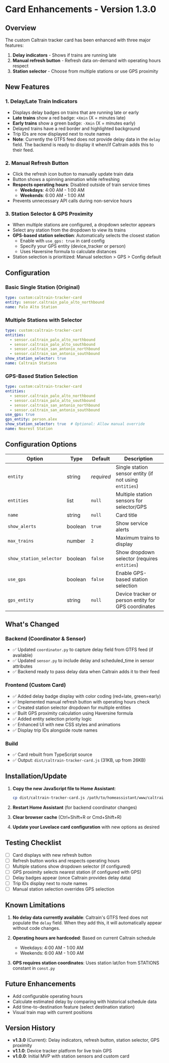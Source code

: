 # Card Enhancements - Version 1.3.0

## Overview
The custom Caltrain tracker card has been enhanced with three major features:
1. **Delay indicators** - Shows if trains are running late
2. **Manual refresh button** - Refresh data on-demand with operating hours respect
3. **Station selector** - Choose from multiple stations or use GPS proximity

## New Features

### 1. Delay/Late Train Indicators
- Displays delay badges on trains that are running late or early
- **Late trains** show a red badge: `+Xmin` (X = minutes late)
- **Early trains** show a green badge: `-Xmin` (X = minutes early)
- Delayed trains have a red border and highlighted background
- Trip IDs are now displayed next to route names
- **Note**: Currently the GTFS feed does not provide delay data in the `delay` field. The backend is ready to display it when/if Caltrain adds this to their feed.

### 2. Manual Refresh Button
- Click the refresh icon button to manually update train data
- Button shows a spinning animation while refreshing
- **Respects operating hours**: Disabled outside of train service times
  - **Weekdays**: 4:00 AM - 1:00 AM
  - **Weekends**: 6:00 AM - 1:00 AM
- Prevents unnecessary API calls during non-service hours

### 3. Station Selector & GPS Proximity
- When multiple stations are configured, a dropdown selector appears
- Select any station from the dropdown to view its trains
- **GPS-based station selection**: Automatically selects the closest station
  - Enable with `use_gps: true` in card config
  - Specify your GPS entity (device_tracker or person)
  - Uses Haversine formula to calculate distances
- Station selection is prioritized: Manual selection > GPS > Config default

## Configuration

### Basic Single Station (Original)
```yaml
type: custom:caltrain-tracker-card
entity: sensor.caltrain_palo_alto_northbound
name: Palo Alto Station
```

### Multiple Stations with Selector
```yaml
type: custom:caltrain-tracker-card
entities:
  - sensor.caltrain_palo_alto_northbound
  - sensor.caltrain_palo_alto_southbound
  - sensor.caltrain_san_antonio_northbound
  - sensor.caltrain_san_antonio_southbound
show_station_selector: true
name: Caltrain Stations
```

### GPS-Based Station Selection
```yaml
type: custom:caltrain-tracker-card
entities:
  - sensor.caltrain_palo_alto_northbound
  - sensor.caltrain_palo_alto_southbound
  - sensor.caltrain_san_antonio_northbound
  - sensor.caltrain_san_antonio_southbound
use_gps: true
gps_entity: person.alex
show_station_selector: true  # Optional: Allow manual override
name: Nearest Station
```

## Configuration Options

| Option | Type | Default | Description |
|--------|------|---------|-------------|
| `entity` | string | *required* | Single station sensor entity (if not using `entities`) |
| `entities` | list | `null` | Multiple station sensors for selector/GPS |
| `name` | string | `null` | Card title |
| `show_alerts` | boolean | `true` | Show service alerts |
| `max_trains` | number | `2` | Maximum trains to display |
| `show_station_selector` | boolean | `false` | Show dropdown selector (requires `entities`) |
| `use_gps` | boolean | `false` | Enable GPS-based station selection |
| `gps_entity` | string | `null` | Device tracker or person entity for GPS coordinates |

## What's Changed

### Backend (Coordinator & Sensor)
- ✅ Updated `coordinator.py` to capture delay field from GTFS feed (if available)
- ✅ Updated `sensor.py` to include delay and scheduled_time in sensor attributes
- ✅ Backend ready to pass delay data when Caltrain adds it to their feed

### Frontend (Custom Card)
- ✅ Added delay badge display with color coding (red=late, green=early)
- ✅ Implemented manual refresh button with operating hours check
- ✅ Created station selector dropdown for multiple entities
- ✅ Built GPS proximity calculation using Haversine formula
- ✅ Added entity selection priority logic
- ✅ Enhanced UI with new CSS styles and animations
- ✅ Display trip IDs alongside route names

### Build
- ✅ Card rebuilt from TypeScript source
- ✅ Output: `dist/caltrain-tracker-card.js` (31KB, up from 26KB)

## Installation/Update

1. **Copy the new JavaScript file to Home Assistant**:
   ```bash
   cp dist/caltrain-tracker-card.js /path/to/homeassistant/www/caltrain-tracker-card.js
   ```

2. **Restart Home Assistant** (for backend coordinator changes)

3. **Clear browser cache** (Ctrl+Shift+R or Cmd+Shift+R)

4. **Update your Lovelace card configuration** with new options as desired

## Testing Checklist

- [ ] Card displays with new refresh button
- [ ] Refresh button works and respects operating hours
- [ ] Multiple stations show dropdown selector (if configured)
- [ ] GPS proximity selects nearest station (if configured with GPS)
- [ ] Delay badges appear (once Caltrain provides delay data)
- [ ] Trip IDs display next to route names
- [ ] Manual station selection overrides GPS selection

## Known Limitations

1. **No delay data currently available**: Caltrain's GTFS feed does not populate the `delay` field. When they add this, it will automatically appear without code changes.

2. **Operating hours are hardcoded**: Based on current Caltrain schedule
   - Weekdays: 4:00 AM - 1:00 AM
   - Weekends: 6:00 AM - 1:00 AM

3. **GPS requires station coordinates**: Uses station lat/lon from STATIONS constant in `const.py`

## Future Enhancements

- Add configurable operating hours
- Calculate estimated delay by comparing with historical schedule data
- Add time-to-destination feature (select destination station)
- Visual train map with current positions

## Version History

- **v1.3.0** (Current): Delay indicators, refresh button, station selector, GPS proximity
- **v1.1.0**: Device tracker platform for live train GPS
- **v1.0.0**: Initial MVP with station sensors and custom card
